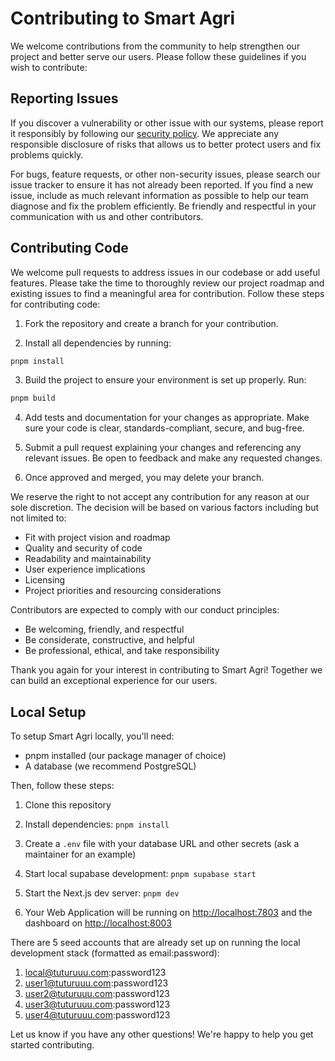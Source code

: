 # Contributing to Smart Agri

We welcome contributions from the community to help strengthen our project and better serve our users. Please follow these guidelines if you wish to contribute:

## Reporting Issues

If you discover a vulnerability or other issue with our systems, please report it responsibly by following our [security policy](link). We appreciate any responsible disclosure of risks that allows us to better protect users and fix problems quickly.

For bugs, feature requests, or other non-security issues, please search our issue tracker to ensure it has not already been reported. If you find a new issue, include as much relevant information as possible to help our team diagnose and fix the problem efficiently. Be friendly and respectful in your communication with us and other contributors.

## Contributing Code

We welcome pull requests to address issues in our codebase or add useful features. Please take the time to thoroughly review our project roadmap and existing issues to find a meaningful area for contribution. Follow these steps for contributing code:

1. Fork the repository and create a branch for your contribution.

2. Install all dependencies by running:

```bash
pnpm install
```

3. Build the project to ensure your environment is set up properly. Run:

```bash
pnpm build
```

4. Add tests and documentation for your changes as appropriate. Make sure your code is clear, standards-compliant, secure, and bug-free.

5. Submit a pull request explaining your changes and referencing any relevant issues. Be open to feedback and make any requested changes.

6. Once approved and merged, you may delete your branch.

We reserve the right to not accept any contribution for any reason at our sole discretion. The decision will be based on various factors including but not limited to:

- Fit with project vision and roadmap
- Quality and security of code
- Readability and maintainability
- User experience implications
- Licensing
- Project priorities and resourcing considerations

Contributors are expected to comply with our conduct principles:

- Be welcoming, friendly, and respectful
- Be considerate, constructive, and helpful
- Be professional, ethical, and take responsibility

Thank you again for your interest in contributing to Smart Agri! Together we can build an exceptional experience for our users.

## Local Setup

To setup Smart Agri locally, you'll need:

- pnpm installed (our package manager of choice)
- A database (we recommend PostgreSQL)

Then, follow these steps:

1. Clone this repository

2. Install dependencies: `pnpm install`

3. Create a `.env` file with your database URL and other secrets (ask a maintainer for an example)

4. Start local supabase development: `pnpm supabase start`

5. Start the Next.js dev server: `pnpm dev`

6. Your Web Application will be running on <http://localhost:7803> and the dashboard on <http://localhost:8003>

There are 5 seed accounts that are already set up on running the local development stack (formatted as email:password):

1. <local@tuturuuu.com>:password123
2. <user1@tuturuuu.com>:password123
3. <user2@tuturuuu.com>:password123
4. <user3@tuturuuu.com>:password123
5. <user4@tuturuuu.com>:password123

Let us know if you have any other questions! We're happy to help you get started contributing.
